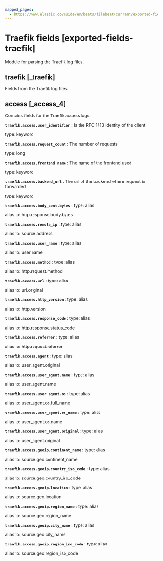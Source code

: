 ```yaml
---
mapped_pages:
  - https://www.elastic.co/guide/en/beats/filebeat/current/exported-fields-traefik.html
---
```


# Traefik fields [exported-fields-traefik]

Module for parsing the Traefik log files.


## traefik [_traefik]

Fields from the Traefik log files.


## access [_access_4]

Contains fields for the Traefik access logs.

**`traefik.access.user_identifier`**
:   Is the RFC 1413 identity of the client

type: keyword


**`traefik.access.request_count`**
:   The number of requests

type: long


**`traefik.access.frontend_name`**
:   The name of the frontend used

type: keyword


**`traefik.access.backend_url`**
:   The url of the backend where request is forwarded

type: keyword


**`traefik.access.body_sent.bytes`**
:   type: alias

alias to: http.response.body.bytes


**`traefik.access.remote_ip`**
:   type: alias

alias to: source.address


**`traefik.access.user_name`**
:   type: alias

alias to: user.name


**`traefik.access.method`**
:   type: alias

alias to: http.request.method


**`traefik.access.url`**
:   type: alias

alias to: url.original


**`traefik.access.http_version`**
:   type: alias

alias to: http.version


**`traefik.access.response_code`**
:   type: alias

alias to: http.response.status_code


**`traefik.access.referrer`**
:   type: alias

alias to: http.request.referrer


**`traefik.access.agent`**
:   type: alias

alias to: user_agent.original


**`traefik.access.user_agent.name`**
:   type: alias

alias to: user_agent.name


**`traefik.access.user_agent.os`**
:   type: alias

alias to: user_agent.os.full_name


**`traefik.access.user_agent.os_name`**
:   type: alias

alias to: user_agent.os.name


**`traefik.access.user_agent.original`**
:   type: alias

alias to: user_agent.original


**`traefik.access.geoip.continent_name`**
:   type: alias

alias to: source.geo.continent_name


**`traefik.access.geoip.country_iso_code`**
:   type: alias

alias to: source.geo.country_iso_code


**`traefik.access.geoip.location`**
:   type: alias

alias to: source.geo.location


**`traefik.access.geoip.region_name`**
:   type: alias

alias to: source.geo.region_name


**`traefik.access.geoip.city_name`**
:   type: alias

alias to: source.geo.city_name


**`traefik.access.geoip.region_iso_code`**
:   type: alias

alias to: source.geo.region_iso_code


